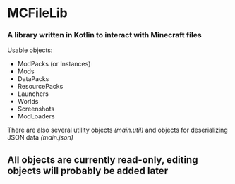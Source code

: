 # MCFileLib

### A library written in Kotlin to interact with Minecraft files

Usable objects:
- ModPacks (or Instances)
- Mods
- DataPacks
- ResourcePacks
- Launchers
- Worlds
- Screenshots
- ModLoaders

There are also several utility objects *(main.util)* and objects for deserializing JSON data *(main.json)*

## All objects are currently read-only, editing objects will probably be added later